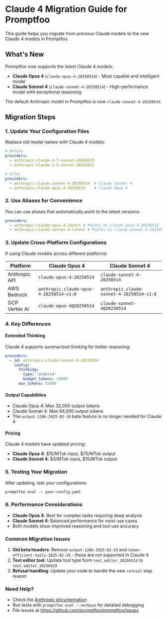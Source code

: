 # Claude 4 Migration Guide for Promptfoo

This guide helps you migrate from previous Claude models to the new Claude 4 models in Promptfoo.

## What's New

Promptfoo now supports the latest Claude 4 models:

- **Claude Opus 4** (`claude-opus-4-20250514`) - Most capable and intelligent model
- **Claude Sonnet 4** (`claude-sonnet-4-20250514`) - High-performance model with exceptional reasoning

The default Anthropic model in Promptfoo is now `claude-sonnet-4-20250514`.

## Migration Steps

### 1. Update Your Configuration Files

Replace old model names with Claude 4 models:

```yaml
# Before
providers:
  - anthropic:claude-3-7-sonnet-20250219
  - anthropic:claude-3-5-sonnet-20241022

# After
providers:
  - anthropic:claude-sonnet-4-20250514  # Claude Sonnet 4
  - anthropic:claude-opus-4-20250514    # Claude Opus 4
```

### 2. Use Aliases for Convenience

You can use aliases that automatically point to the latest versions:

```yaml
providers:
  - anthropic:claude-opus-4-latest # Points to claude-opus-4-20250514
  - anthropic:claude-sonnet-4-latest # Points to claude-sonnet-4-20250514
```

### 3. Update Cross-Platform Configurations

If using Claude models across different platforms:

| Platform      | Claude Opus 4                           | Claude Sonnet 4                           |
| ------------- | --------------------------------------- | ----------------------------------------- |
| Anthropic API | `claude-opus-4-20250514`                | `claude-sonnet-4-20250514`                |
| AWS Bedrock   | `anthropic.claude-opus-4-20250514-v1:0` | `anthropic.claude-sonnet-4-20250514-v1:0` |
| GCP Vertex AI | `claude-opus-4@20250514`                | `claude-sonnet-4@20250514`                |

### 4. Key Differences

#### Extended Thinking

Claude 4 supports summarized thinking for better reasoning:

```yaml
providers:
  - id: anthropic:claude-sonnet-4-20250514
    config:
      thinking:
        type: 'enabled'
        budget_tokens: 16000
      max_tokens: 32000
```

#### Output Capabilities

- Claude Opus 4: Max 32,000 output tokens
- Claude Sonnet 4: Max 64,000 output tokens
- The `output-128k-2025-02-19` beta feature is no longer needed for Claude 4

#### Pricing

Claude 4 models have updated pricing:

- **Claude Opus 4**: $15/MTok input, $75/MTok output
- **Claude Sonnet 4**: $3/MTok input, $15/MTok output

### 5. Testing Your Migration

After updating, test your configurations:

```bash
promptfoo eval -c your-config.yaml
```

### 6. Performance Considerations

- **Claude Opus 4**: Best for complex tasks requiring deep analysis
- **Claude Sonnet 4**: Balanced performance for most use cases
- Both models show improved reasoning and tool use accuracy

### Common Migration Issues

1. **Old beta headers**: Remove `output-128k-2025-02-19` and `token-efficient-tools-2025-02-19` - these are not supported in Claude 4
2. **Text editor tool**: Update tool type from `text_editor_20250124` to `text_editor_20250429`
3. **Refusal handling**: Update your code to handle the new `refusal` stop reason

### Need Help?

- Check the [Anthropic documentation](site/docs/providers/anthropic.md)
- Run tests with `promptfoo eval --verbose` for detailed debugging
- File issues at https://github.com/promptfoo/promptfoo/issues
